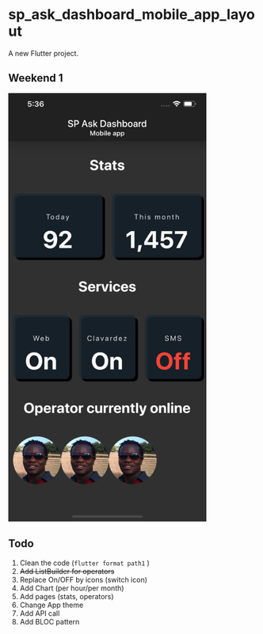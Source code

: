 # sp_ask_dashboard_mobile_app_layout

A new Flutter project.

## Weekend 1
<p float="left">
<img src="screenshots/flutter_01.png" width="400"/>
</p>


## Todo

1.  Clean the code (`flutter format path1` )
2.  ~~Add ListBuilder for operators~~
3.  Replace On/OFF by icons (switch icon)
4.  Add Chart (per hour/per month)
4.  Add pages (stats, operators)
5.  Change App theme
3.  Add API call
5.  Add BLOC pattern


